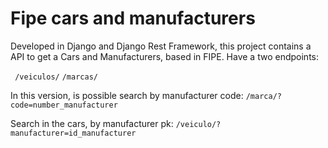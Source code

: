 # Fipe cars and manufacturers
Developed in Django and Django Rest Framework, this project contains a API to get a Cars and Manufacturers, based in FIPE. Have a two endpoints:

``` /veiculos/```
```/marcas/```

In this version, is possible search by manufacturer code:
```/marca/?code=number_manufacturer```

Search in the cars, by manufacturer pk:
```/veiculo/?manufacturer=id_manufacturer```


